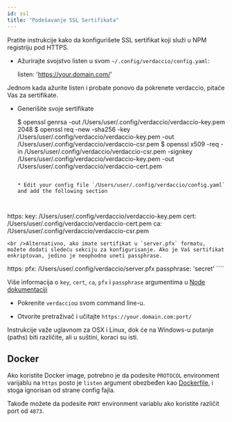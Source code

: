 ```yaml
---
id: ssl
title: "Podešavanje SSL Sertifikata"
---
```

Pratite instrukcije kako da konfigurišete SSL sertifikat koji služi u NPM registriju pod HTTPS.

* Ažurirajte svojstvo listen u svom `~/.config/verdaccio/config.yaml`:

    listen: 'https://your.domain.com/'
    

Jednom kada ažurite listen i probate ponovo da pokrenete verdaccio, pitaće Vas za sertifikate.

* Generišite svoje sertifikate

     $ openssl genrsa -out /Users/user/.config/verdaccio/verdaccio-key.pem 2048
     $ openssl req -new -sha256 -key /Users/user/.config/verdaccio/verdaccio-key.pem -out /Users/user/.config/verdaccio/verdaccio-csr.pem
     $ openssl x509 -req -in /Users/user/.config/verdaccio/verdaccio-csr.pem -signkey /Users/user/.config/verdaccio/verdaccio-key.pem -out /Users/user/.config/verdaccio/verdaccio-cert.pem
     ````
    
    * Edit your config file `/Users/user/.config/verdaccio/config.yaml` and add the following section
    
    

https: key: /Users/user/.config/verdaccio/verdaccio-key.pem cert: /Users/user/.config/verdaccio/verdaccio-cert.pem ca: /Users/user/.config/verdaccio/verdaccio-csr.pem

    <br />Alternativno, ako imate sertifikat u `server.pfx` formatu, možete dodati sledeću sekciju za konfigurisanje. Ako je Vaš sertifikat enkriptovan, jedino je neophodno uneti passphrase.
    
    

https: pfx: /Users/user/.config/verdaccio/server.pfx passphrase: 'secret' ````

Više informacija o `key`, `cert`, `ca`, `pfx` i `passphrase` argumentima u [Node dokumentaciji](https://nodejs.org/api/tls.html#tls_tls_createsecurecontext_options)

* Pokrenite `verdaccio`u svom command line-u.

* Otvorite pretraživač i učitajte `https://your.domain.com:port/`

Instrukcije važe uglavnom za OSX i Linux, dok će na Windows-u putanje (paths) biti različite, ali u suštini, koraci su isti.

## Docker

Ako koristite Docker image, potrebno je da podesite `PROTOCOL` environment varijablu na `https` posto je `listen` argument obezbeđen kao [Dockerfile](https://github.com/verdaccio/verdaccio/blob/master/Dockerfile#L43), i stoga ignorisan od strane config fajla.

Takođe možete da podesite `PORT` environment variablu ako koristite različit port od `4873`.